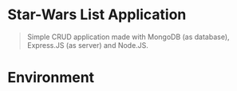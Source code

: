 # Star-Wars List Application

>Simple CRUD application made with MongoDB (as database), Express.JS (as server) and Node.JS.

# Environment
